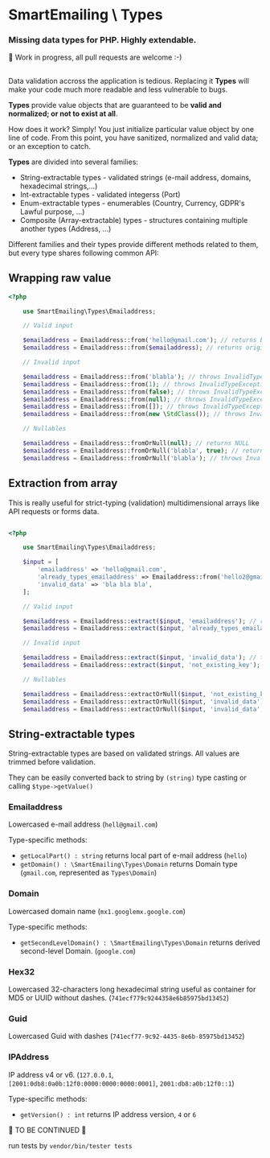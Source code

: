# SmartEmailing \ Types 

### Missing data types for PHP. Highly extendable.

🚧 Work in progress, all pull requests are welcome :-)

##

Data validation accross the application is tedious. Replacing it **Types** will make 
your code much more readable and less vulnerable to bugs.

**Types** provide value objects that are guaranteed to be **valid and normalized; or not to exist at all**. 

How does it work? Simply! 
You just initialize particular value object by one line of code. 
From this point, you have sanitized, normalized and valid data; or an exception to catch.

**Types** are divided into several families:

- String-extractable types - validated strings (e-mail address, domains, hexadecimal strings,...)
- Int-extractable types - validated integerss (Port) 
- Enum-extractable types - enumerables (Country, Currency, GDPR's Lawful purpose, ...)
- Composite (Array-extractable) types - structures containing multiple another types (Address, ...)

Different families and their types provide different methods related to them, but every type shares following common API:

## Wrapping raw value

```php
<?php

	use SmartEmailing\Types\Emailaddress;

	// Valid input

	$emailaddress = Emailaddress::from('hello@gmail.com'); // returns Emailaddress object
	$emailaddress = Emailaddress::from($emailaddress); // returns original $emailaddress

	// Invalid input

	$emailaddress = Emailaddress::from('blabla'); // throws InvalidTypeException
	$emailaddress = Emailaddress::from(1); // throws InvalidTypeException
	$emailaddress = Emailaddress::from(false); // throws InvalidTypeException
	$emailaddress = Emailaddress::from(null); // throws InvalidTypeException
	$emailaddress = Emailaddress::from([]); // throws InvalidTypeException
	$emailaddress = Emailaddress::from(new \StdClass()); // throws InvalidTypeException

	// Nullables

	$emailaddress = Emailaddress::fromOrNull(null); // returns NULL
	$emailaddress = Emailaddress::fromOrNull('blabla', true); // returns null instead of throwing
	$emailaddress = Emailaddress::fromOrNull('blabla'); // throws InvalidTypeException

```

## Extraction from array

This is really useful for strict-typing (validation) multidimensional arrays like API requests or forms data.

```php

<?php

	use SmartEmailing\Types\Emailaddress;

	$input = [
		'emailaddress' => 'hello@gmail.com',
		'already_types_emailaddress' => Emailaddress::from('hello2@gmail.com'),
		'invalid_data' => 'bla bla bla',
	];

	// Valid input

	$emailaddress = Emailaddress::extract($input, 'emailaddress'); // returns Emailaddress object
	$emailaddress = Emailaddress::extract($input, 'already_types_emailaddress'); // returns original Emailaddress object

	// Invalid input

	$emailaddress = Emailaddress::extract($input, 'invalid_data'); // throws InvalidTypeException
	$emailaddress = Emailaddress::extract($input, 'not_existing_key'); // throws InvalidTypeException

	// Nullables 

	$emailaddress = Emailaddress::extractOrNull($input, 'not_existing_key'); // returns null
	$emailaddress = Emailaddress::extractOrNull($input, 'invalid_data'); //  throws InvalidTypeException
	$emailaddress = Emailaddress::extractOrNull($input, 'invalid_data', true); // returns null instead of throwing

```

## String-extractable types

String-extractable types are based on validated strings. All values are trimmed before validation.

They can be easily converted back to string by `(string)` type casting or calling `$type->getValue()`

### Emailaddress

Lowercased e-mail address (`hell@gmail.com`)

Type-specific methods:
- `getLocalPart() : string` returns local part of e-mail address (`hello`)
- `getDomain() : \SmartEmailing\Types\Domain` returns Domain type (`gmail.com`, represented as `Types\Domain`)

### Domain

Lowercased domain name (`mx1.googlemx.google.com`)

Type-specific methods:
- `getSecondLevelDomain() : \SmartEmailing\Types\Domain` returns derived second-level Domain. (`google.com`)


### Hex32

Lowercased 32-characters long hexadecimal string useful as container for MD5 or UUID without dashes. (`741ecf779c9244358e6b85975bd13452`)


### Guid

Lowercased Guid with dashes (`741ecf77-9c92-4435-8e6b-85975bd13452`)

### IPAddress

IP address v4 or v6. (`127.0.0.1`, `[2001:0db8:0a0b:12f0:0000:0000:0000:0001]`, `2001:db8:a0b:12f0::1`)

Type-specific methods:
- `getVersion() : int` returns IP address version, `4` or `6`



🚧 TO BE CONTINUED 🚧 


run tests by `vendor/bin/tester tests`
